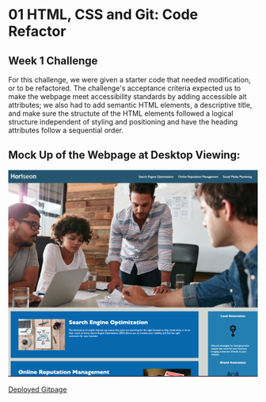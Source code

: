 # 01 HTML, CSS and Git: Code Refactor 
## Week 1 Challenge

For this challenge,  we were given a starter code that needed modification, or to be refactored. The challenge's acceptance criteria expected us to make the webpage meet accessibility standards by adding accessible alt attributes; we also had to add semantic HTML elements, a descriptive title, and make sure the structute of the HTML elements followed a logical structure independent of styling and positioning and have the heading attributes follow a sequential order. 

## Mock Up of the Webpage at Desktop Viewing:

![The Horiseon webpage includes a navigation bar, a header image, and cards with text and images at the bottom of the page.](./challenge1-finalscreenshot.png)

[Deployed Gitpage](https://jennyferconstanza.github.io/week1-challenge/)
